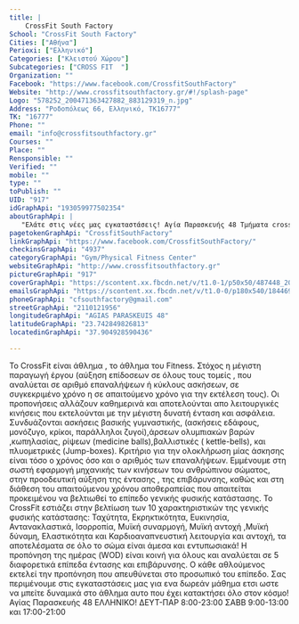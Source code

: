 ```yaml
---
title: |
    CrossFit South Factory
School: "CrossFit South Factory"
Cities: ["Αθήνα"]
Perioxi: ["Ελληνικό"]
Categories: ["Κλειστού Χώρου"]
Subcategories: ["CROSS FIT  "]
Organization: ""
Facebook: "https://www.facebook.com/CrossfitSouthFactory"
Website: "http://www.crossfitsouthfactory.gr/#!/splash-page"
Logo: "578252_200471363427882_883129319_n.jpg"
Address: "Ροδοπόλεως 66, Ελληνικό, TK16777"
TK: "16777"
Phone: ""
email: "info@crossfitsouthfactory.gr"
Courses: ""
Place: ""
Rensponsible: ""
Verified: ""
mobile: ""
type: ""
toPublish: ""
UID: "917"
idGraphApi: "193059977502354"
aboutGraphApi: | 
   "Ελάτε στις νέες μας εγκαταστάσεις! Αγία Παρασκευής 48 Τμήματα crossfit,gymnastics,weightlifting,kettlebell,endurance,kids Από τις 8:00 το πρωί τις 23:00"
pagetokenGraphApi: "CrossfitSouthFactory"
linkGraphApi: "https://www.facebook.com/CrossfitSouthFactory/"
checkinsGraphApi: "4937"
categoryGraphApi: "Gym/Physical Fitness Center"
websiteGraphApi: "http://www.crossfitsouthfactory.gr"
pictureGraphApi: "917"
coverGraphApi: "https://scontent.xx.fbcdn.net/v/t1.0-1/p50x50/487448_200116193463399_2054449266_n.jpg?oh=8943bfc965879687307e3963df985750&amp;oe=5B3D8B42"
emailsGraphApi: "https://scontent.xx.fbcdn.net/v/t1.0-0/p180x540/18446918_950630021745342_1271587286742847889_n.jpg?oh=03bcdafeed3b00e35e0d1e69c39488f8&amp;oe=5B49B2F8"
phoneGraphApi: "cfsouthfactory@gmail.com"
streetGraphApi: "2110121956"
longitudeGraphApi: "AGIAS PARASKEUIS 48"
latitudeGraphApi: "23.742849826813"
locatedinGraphApi: "37.904928590436"

---
```


Το CrossFit είναι άθλημα , το άθλημα του Fitness. Στόχος η μέγιστη παραγωγή έργου (αύξηση επίδοσεων σε όλους τους τομείς , που αναλύεται σε αριθμό επαναλήψεων ή κύκλους ασκήσεων, σε συγκεκριμένο χρόνο η σε απαιτούμενο χρόνο για την εκτέλεση τους). Οι προπονήσεις αλλάζουν καθημερινά και αποτελούνται απο λειτουργικές κινήσεις που εκτελούνται με την μέγιστη δυνατή ένταση και ασφάλεια. Συνδυάζονται ασκήσεις βασικής γυμναστικής, (ασκήσεις εδάφους, μονόζυγο, κρίκοι, παράλληλοι ζυγοί),άρσεων ολυμπιακών βαρών ,κωπηλασίας, ρίψεων (medicine balls),βαλλιστικές ( kettle-bells), και πλυομετρικές (Jump-boxes). Κριτήριο για την ολοκλήρωση μίας άσκησης είναι τόσο ο χρόνος όσο και ο αριθμός των επαναλήψεων. Εμμένουμε στη σωστή εφαρμογή μηχανικής των κινήσεων του ανθρώπινου σώματος, στην προοδευτική αύξηση της έντασης , της επιβάρυνσης, καθώς και στη διάθεση του απαιτούμενου χρόνου αποθεραπείας που απαιτείται προκειμένου να βελτιωθεί το επίπεδο γενικής φυσικής κατάστασης. To CrossFit εστιάζει στην βελτίωση των 10 χαρακτηριστικών της γενικής φυσικής κατάστασης: Ταχύτητα, Εκρηκτικότητα, Ευκινησία, Αντανακλαστικά, Ισορροπία, Μυϊκή συναρμογή, Μυϊκή αντοχή ,Μυϊκή δύναμη, Ελαστικότητα και Καρδιοαναπνευστική λειτουργία και αντοχή, τα αποτελέσματα σε όλο το σώμα είναι άμεσα και εντυπωσιακά! Η προπόνηση της ημέρας (WOD) είναι κοινή για όλους και αναλύεται σε 5 διαφορετικά επίπεδα έντασης και επιβάρυνσης. Ο κάθε αθλούμενος εκτελεί την προπόνηση που απευθύνεται στο προσωπικό του επίπεδο. Σας περιμένουμε στις εγκαταστάσεις μας για ενα δωρεάν μάθημα ετσι ωστε να μπείτε δυναμικά στο άθλημα αυτο που έχει κατακτήσει όλο στον κόσμο! Αγίας Παρασκευής 48 ΕΛΛΗΝΙΚΟ! ΔΕΥΤ-ΠΑΡ 8:00-23:00 ΣΑΒΒ 9:00-13:00 και 17:00-21:00

